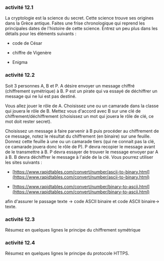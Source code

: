 ### activité 12.1

La cryptologie est la science du secret. Cette science trouve ses origines dans la Grèce antique. Faites une frise chronologique qui reprend les principales dates de l'histoire de cette science. Entrez un peu plus dans les détails pour les éléments suivants :

- code de César

- chiffre de Vigenère

- Enigma 

### activité 12.2

Soit 3 personnes A, B et P. A désire envoyer un message chiffré (chiffrement symétrique) à B. P est un pirate qui va essayé de déchiffrer un message qui ne lui est pas destiné. 

Vous allez jouer le rôle de A. Choisissez une ou un camarade dans la classe qui jouera le rôle de B. Mettez vous d'accord avec B sur une clé de chiffrement/déchiffrement (choisissez un mot qui jouera le rôle de clé, ce mot doit rester secret).

Choisissez un message à faire parvenir à B puis procéder au chiffrement de ce message, notez le résultat du chiffrement (en binaire) sur une feuille. Donnez cette feuille à une ou un camarade tiers (qui ne connait pas la clé, ce camarade jouera donc le rôle de P). P devra recopier le message avant de le transmettre à B. P devra essayer de trouver le message envoyer par A à B. B devra déchiffrer le message à l'aide de la clé. Vous pourrez utiliser les sites suivants :

- [https://www.rapidtables.com/convert/number/ascii-to-binary.html](https://www.rapidtables.com/convert/number/ascii-to-binary.html)

- [https://www.rapidtables.com/convert/number/binary-to-ascii.html](https://www.rapidtables.com/convert/number/binary-to-ascii.html)

afin d'assurer le passage texte -> code ASCII binaire et code ASCII binaire-> texte.
 
### activité 12.3

Résumez en quelques lignes le principe du chiffrement symétrique

### activité 12.4

Résumez en quelques lignes le principe du protocole HTTPS.